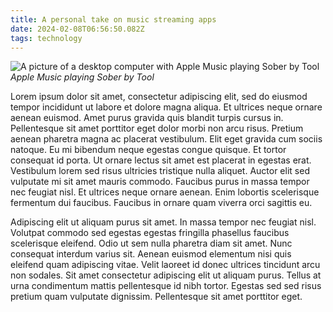 ```yaml
---
title: A personal take on music streaming apps
date: 2024-02-08T06:56:50.082Z
tags: technology
---
```

![A picture of a desktop computer with Apple Music playing Sober by Tool](https://ucarecdn.com/8d8ccb5b-a732-43fe-98f7-3bce71978e13/-/format/auto/-/quality/smart_retina/-/stretch/off/-/resize/1200x/)
_Apple Music playing Sober by Tool_

Lorem ipsum dolor sit amet, consectetur adipiscing elit, sed do eiusmod tempor incididunt ut labore et dolore magna aliqua. Et ultrices neque ornare aenean euismod. Amet purus gravida quis blandit turpis cursus in. Pellentesque sit amet porttitor eget dolor morbi non arcu risus. Pretium aenean pharetra magna ac placerat vestibulum. Elit eget gravida cum sociis natoque. Eu mi bibendum neque egestas congue quisque. Et tortor consequat id porta. Ut ornare lectus sit amet est placerat in egestas erat. Vestibulum lorem sed risus ultricies tristique nulla aliquet. Auctor elit sed vulputate mi sit amet mauris commodo. Faucibus purus in massa tempor nec feugiat nisl. Et ultrices neque ornare aenean. Enim lobortis scelerisque fermentum dui faucibus. Faucibus in ornare quam viverra orci sagittis eu.

Adipiscing elit ut aliquam purus sit amet. In massa tempor nec feugiat nisl. Volutpat commodo sed egestas egestas fringilla phasellus faucibus scelerisque eleifend. Odio ut sem nulla pharetra diam sit amet. Nunc consequat interdum varius sit. Aenean euismod elementum nisi quis eleifend quam adipiscing vitae. Velit laoreet id donec ultrices tincidunt arcu non sodales. Sit amet consectetur adipiscing elit ut aliquam purus. Tellus at urna condimentum mattis pellentesque id nibh tortor. Egestas sed sed risus pretium quam vulputate dignissim. Pellentesque sit amet porttitor eget.